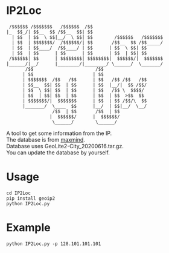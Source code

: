 # IP2Loc

```
 /$$$$$$ /$$$$$$$   /$$$$$$  /$$                          
|_  $$_/| $$__  $$ /$$__  $$| $$                          
  | $$  | $$  \ $$|__/  \ $$| $$        /$$$$$$   /$$$$$$$
  | $$  | $$$$$$$/  /$$$$$$/| $$       /$$__  $$ /$$_____/
  | $$  | $$____/  /$$____/ | $$      | $$  \ $$| $$      
  | $$  | $$      | $$      | $$      | $$  | $$| $$      
 /$$$$$$| $$      | $$$$$$$$| $$$$$$$$|  $$$$$$/|  $$$$$$$
|______/|__/      |________/|________/ \______/  \_______/
       /$$                       /$$                      
      | $$                      | $$                      
      | $$$$$$$  /$$   /$$      | $$   /$$ /$$   /$$      
      | $$__  $$| $$  | $$      | $$  |__/|  $$ /$$/      
      | $$  \ $$| $$  | $$      | $$   /$$ \  $$$$/       
      | $$  | $$| $$  | $$      | $$  | $$  >$$  $$       
      | $$$$$$$/|  $$$$$$$      | $$  | $$ /$$/\  $$      
      |_______/  \____  $$      |__/  | $$|__/  \__/      
                 /$$  | $$       /$$  | $$                
                |  $$$$$$/      |  $$$$$$/                
                 \______/        \______/                 
```
A tool to get some information from the IP.<br>
The database is from <a href='https://www.maxmind.com/'>maxmind</a>.<br>
Database uses GeoLite2-City_20200616.tar.gz.<br>
You can update the database by yourself.<br>

# Usage

```shell
cd IP2Loc
pip install geoip2
python IP2Loc.py
```

# Example

```shell
python IP2Loc.py -p 128.101.101.101
```